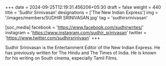 +++
date = 2024-09-25T12:19:31.456206+05:30
draft = false
weight = 440
title = 'Sudhir Srinivasan'
designations = ['The New Indian Express']
img = '/images/members/SUDHIR SRINIVASAN.jpg'
tag = 'sudhirsrinivasan'

[soc_media]
facebook = 'https://www.facebook.com/sudhirwrites/'
instagram = 'https://www.instagram.com/sudhir_srinivasan'
twitter = 'https://www.twitter.com/sudhirsrinivasn'
+++

Sudhir Srinivasan is the Entertainment Editor of the New Indian Express. He has previously written for The Hindu and The Times of India. He is known for his writing on South cinema, especially Tamil Films.
